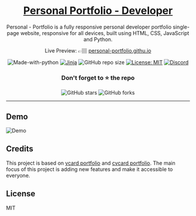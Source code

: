 <div align="center">

<h1 style="border-bottom: none">
    <b><a href="#">Personal Portfolio - Developer</a></b>
</h1>

Personal - Portfolio is a fully responsive personal developer portfolio single-page website, responsive for all devices, built using HTML, CSS, JavaScript and Python.

Live Preview: 👉🏽 [personal-portfolio.githu.io](https://paezdev.github.io)

![Made-with-python](https://img.shields.io/badge/Made%20with-Python-orange)
[![Jinja](https://github.com/paezdev/paezdev.github.io/actions/workflows/jinja.yml/badge.svg)](https://github.com/paezdev/paezdev.github.io/actions/workflows/jinja.yml)
![GitHub repo size](https://img.shields.io/github/repo-size/paezdev/paezdev.github.io)
[![License: MIT](https://img.shields.io/badge/License-MIT-yellow.svg)](https://opensource.org/licenses/MIT)
[![Discord](https://img.shields.io/badge/-Discord-424549?style=social&logo=discord)](https://discord.gg/b72uAV)

### Don't forget to ⭐ the repo

![GitHub stars](https://img.shields.io/github/stars/paezdev/paezdev.github.io?style=social)
![GitHub forks](https://img.shields.io/github/forks/paezdev/paezdev.github.io?style=social) 

</div>

---

## Demo
![Demo](https://raw.githubusercontent.com/ivansaul/demos/master/python/personal-portfolio-demo.gif)

## Credits
This project is based on [vcard portfolio](https://github.com/codewithsadee/vcard-personal-portfolio) and [cvcard portfolio](https://github.com/ivansaul/personal-portfolio). The main focus of this project is adding new features and make it accessible to everyone.

## License

MIT

[vcard]: https://github.com/codewithsadee/vcard-personal-portfolio
[cvcard]: https://github.com/ivansaul/personal-portfolio
[devfolio]: https://paezdev.github.io
[demo]: https://raw.githubusercontent.com/ivansaul/demos/master/python/personal-portfolio-demo.gif
[discord]: https://discord.com/users/7447559
[discord-server]: https://discord.gg/b72
[issue]: https://github.com/paezdev/paezdev.github.io/issues
